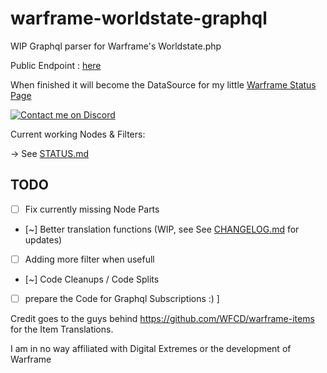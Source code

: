 # warframe-worldstate-graphql

WIP Graphql parser for Warframe's Worldstate.php

Public Endpoint : [here](https://mybitti.de/graphql)

When finished it will become the DataSource for my little [Warframe Status Page](https://bitti09.github.io/vue-wf/#/)

[![Contact me on Discord](https://img.shields.io/badge/Discord-Bitti%238207-7289DA.svg)](https://discordapp.com/users/187288182885187584 "Contact me on Discord")

Current working Nodes & Filters:

-> See [STATUS.md](https://github.com/Bitti09/warframe-worldstate-graphql/blob/master/STATUS.md)

## TODO

- [ ] Fix currently missing Node Parts
- [~] Better translation functions (WIP, see See [CHANGELOG.md](https://github.com/Bitti09/warframe-worldstate-graphql/blob/master/CHANGELOG.md) for updates)
- [ ] Adding more filter when usefull
- [~] Code Cleanups / Code Splits
- [ ] prepare the Code for Graphql Subscriptions :)
      ]

Credit goes to the guys behind https://github.com/WFCD/warframe-items for the Item Translations.

I am in no way affiliated with Digital Extremes or the development of Warframe

